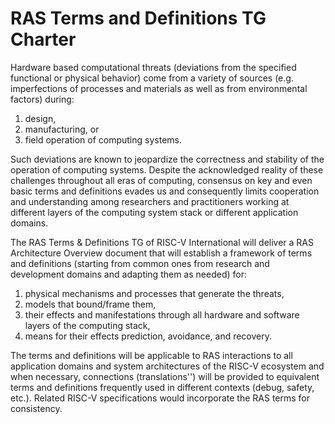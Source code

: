# RAS Terms and Definitions TG Charter

Hardware based computational threats (deviations from the specified functional or physical behavior) come from a variety of sources (e.g.  imperfections of processes and materials as well as from environmental factors) during:

1. design,
2. manufacturing, or
3. field operation of computing systems.

Such deviations are known to jeopardize the correctness and stability of the operation of computing systems. Despite the acknowledged reality of these challenges throughout all eras of computing, consensus on key and even basic terms and definitions evades us and consequently limits cooperation and understanding among researchers and practitioners working at different layers of the computing system stack or different application domains.

The RAS Terms & Definitions TG of RISC-V International will deliver a RAS Architecture Overview document that will establish a framework of terms and definitions (starting from common ones from research and development domains and adapting them as needed) for:

1. physical mechanisms and processes that generate the threats,
2. models that bound/frame them,
3. their effects and manifestations through all hardware and software layers of the computing stack,
4. means for their effects prediction, avoidance, and recovery.

The terms and definitions will be applicable to RAS interactions to all application domains and system architectures of the RISC-V ecosystem and when necessary, connections (translations'') will be provided to equivalent terms and definitions frequently used in different contexts (debug, safety, etc.). Related RISC-V specifications would incorporate the RAS terms for consistency.
